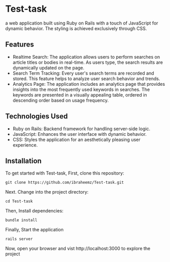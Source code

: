 # Test-task
a web application built using Ruby on Rails with a touch of JavaScript for dynamic behavior. The styling is achieved exclusively through CSS.

## Features
+ Realtime Search: The application allows users to perform searches on article titles or bodies in real-time. As users type, the search results are dynamically updated on the page.
+ Search Term Tracking: Every user's search terms are recorded and stored. This feature helps to analyze user search behavior and trends.
+ Analytics Page: The application includes an analytics page that provides insights into the most frequently used keywords in searches. The keywords are presented in a visually appealing table, ordered in descending order based on usage frequency.

## Technologies Used
+ Ruby on Rails: Backend framework for handling server-side logic.
+ JavaScript: Enhances the user interface with dynamic behavior.
+ CSS: Styles the application for an aesthetically pleasing user experience.

## Installation
To get started with Test-task,
First, clone this repository: 
``` 
git clone https://github.com/ibraheemz/Test-task.git
```
Next. Change into the project directory:
```
cd Test-task
```
Then, Install dependencies:
```
bundle install
```
Finally, Start the application
```
rails server
```
Now, open your browser and vist http://localhost:3000 to explore the project
